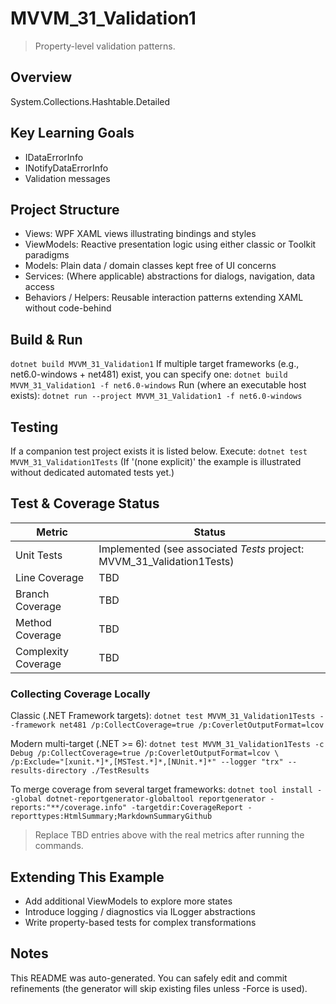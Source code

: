 ﻿# MVVM_31_Validation1

> Property-level validation patterns.

## Overview
System.Collections.Hashtable.Detailed

## Key Learning Goals
- IDataErrorInfo
- INotifyDataErrorInfo
- Validation messages

## Project Structure
- Views: WPF XAML views illustrating bindings and styles
- ViewModels: Reactive presentation logic using either classic or Toolkit paradigms
- Models: Plain data / domain classes kept free of UI concerns
- Services: (Where applicable) abstractions for dialogs, navigation, data access
- Behaviors / Helpers: Reusable interaction patterns extending XAML without code-behind

## Build & Run
`
dotnet build MVVM_31_Validation1
`
If multiple target frameworks (e.g., net6.0-windows + net481) exist, you can specify one:
`
dotnet build MVVM_31_Validation1 -f net6.0-windows
`
Run (where an executable host exists):
`
dotnet run --project MVVM_31_Validation1 -f net6.0-windows
`

## Testing
If a companion test project exists it is listed below. Execute:
`
dotnet test MVVM_31_Validation1Tests
`
(If '(none explicit)' the example is illustrated without dedicated automated tests yet.)

## Test & Coverage Status

| Metric | Status |
|--------|--------|
| Unit Tests | Implemented (see associated *Tests* project: MVVM_31_Validation1Tests) |
| Line Coverage | TBD |
| Branch Coverage | TBD |
| Method Coverage | TBD |
| Complexity Coverage | TBD |

### Collecting Coverage Locally

Classic (.NET Framework targets):
`
dotnet test MVVM_31_Validation1Tests --framework net481 /p:CollectCoverage=true /p:CoverletOutputFormat=lcov
`

Modern multi-target (.NET >= 6):
`
dotnet test MVVM_31_Validation1Tests -c Debug /p:CollectCoverage=true /p:CoverletOutputFormat=lcov \
  /p:Exclude="[xunit.*]*,[MSTest.*]*,[NUnit.*]*" --logger "trx" --results-directory ./TestResults
`

To merge coverage from several target frameworks:
`
dotnet tool install --global dotnet-reportgenerator-globaltool
reportgenerator -reports:"**/coverage.info" -targetdir:CoverageReport -reporttypes:HtmlSummary;MarkdownSummaryGithub
`

> Replace TBD entries above with the real metrics after running the commands.

## Extending This Example
- Add additional ViewModels to explore more states
- Introduce logging / diagnostics via ILogger abstractions
- Write property-based tests for complex transformations

## Notes
This README was auto-generated. You can safely edit and commit refinements (the generator will skip existing files unless -Force is used).
